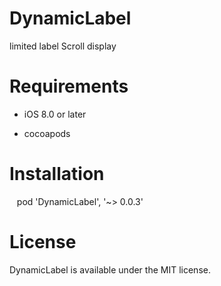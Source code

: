 # DynamicLabel

limited label Scroll display

# Requirements

* iOS 8.0 or later

* cocoapods

# Installation


     pod 'DynamicLabel', '~> 0.0.3'
   
# License

DynamicLabel is available under the MIT license.
